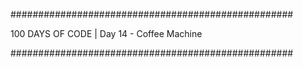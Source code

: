 ###################################################

100 DAYS OF CODE | Day 14 - Coffee Machine 

###################################################